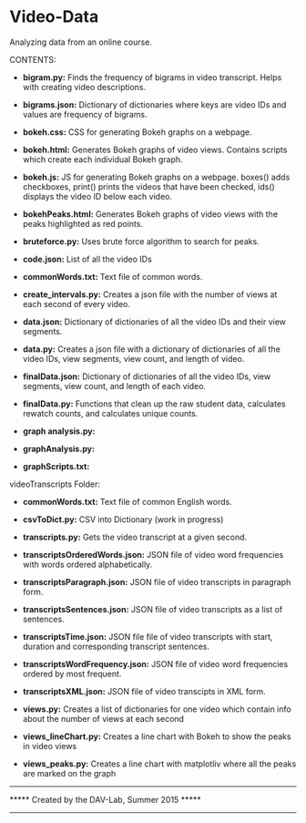 # Video-Data
Analyzing data from an online course.

CONTENTS:

+ <b>bigram.py:</b> Finds the frequency of bigrams in video transcript. Helps with creating video descriptions.

+ <b>bigrams.json:</b> Dictionary of dictionaries where keys are video IDs and values are frequency of bigrams.

+ <b>bokeh.css:</b> CSS for generating Bokeh graphs on a webpage.

+ <b>bokeh.html:</b> Generates Bokeh graphs of video views. Contains scripts which create each individual Bokeh graph.

+ <b>bokeh.js:</b> JS for generating Bokeh graphs on a webpage. boxes() adds checkboxes, print() prints the videos that have been checked, ids() displays the video ID below each video.

+ <b>bokehPeaks.html:</b>  Generates Bokeh graphs of video views with the peaks highlighted as red points.

+ <b>bruteforce.py:</b>  Uses brute force algorithm to search for peaks.

+ <b>code.json:</b> List of all the video IDs

+ <b>commonWords.txt:</b>  Text file of common words.
 
+ <b>create_intervals.py:</b> Creates a json file with the number of views at each second of every video.
 
+ <b>data.json:</b> Dictionary of dictionaries of all the video IDs and their view segments.

+ <b>data.py:</b> Creates a json file with a dictionary of dictionaries of all the video IDs, view segments, view count, and length of video.

+ <b>finalData.json:</b> Dictionary of dictionaries of all the video IDs, view segments, view count, and length of each video.

+ <b>finalData.py:</b> Functions that clean up the raw student data, calculates rewatch counts, and calculates unique counts.

+ <b>graph analysis.py:</b> 

+ <b>graphAnalysis.py:</b> 

+ <b>graphScripts.txt:</b>  

videoTranscripts Folder:

+ <b>commonWords.txt:</b> Text file of common English words.
 
+ <b>csvToDict.py:</b> CSV into Dictionary (work in progress)

+ <b>transcripts.py:</b> Gets the video transcript at a given second.

+ <b>transcriptsOrderedWords.json:</b> JSON file of video word frequencies with words ordered alphabetically.

+ <b>transcriptsParagraph.json:</b> JSON file of video transcripts in paragraph form.

+ <b>transcriptsSentences.json:</b> JSON file of video transcripts as a list of sentences.

+ <b>transcriptsTime.json:</b> JSON file file of video transcripts with start, duration and corresponding transcript sentences.

+ <b>transcriptsWordFrequency.json:</b> JSON file of video word frequencies ordered by most frequent.

+ <b>transcriptsXML.json:</b> JSON file of video transcipts in XML form.

+ <b>views.py:</b> Creates a list of dictionaries for one video which contain info about the number of views at each second

+ <b>views_lineChart.py:</b> Creates a line chart with Bokeh to show the peaks in video views

+ <b>views_peaks.py:</b> Creates a line chart with matplotliv where all the peaks are marked on the graph

***********************************************
***** Created by the DAV-Lab, Summer 2015 *****
***********************************************
